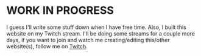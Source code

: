 # WORK IN PROGRESS

I guess I'll write some stuff down when I have free time. Also, I built this website on my Twitch stream. I'll be doing some streams for a couple more days, if you want to join and watch me creating/editing this/other website(s), follow me on [Twitch](https://twitch.tv/eggsydev).
